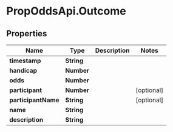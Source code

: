 # PropOddsApi.Outcome

## Properties

Name | Type | Description | Notes
------------ | ------------- | ------------- | -------------
**timestamp** | **String** |  | 
**handicap** | **Number** |  | 
**odds** | **Number** |  | 
**participant** | **Number** |  | [optional] 
**participantName** | **String** |  | [optional] 
**name** | **String** |  | 
**description** | **String** |  | 


